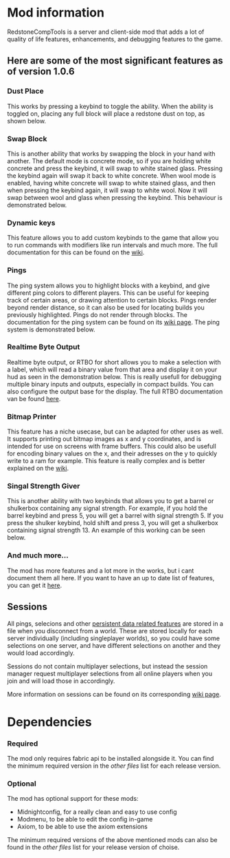 # Mod information
RedstoneCompTools is a server and client-side mod that adds a lot of quality of life features, enhancements, and debugging features to the game.

## Here are some of the most significant features as of version 1.0.6

### Dust Place
This works by pressing a keybind to toggle the ability. When the ability is toggled on, placing any full block will place a redstone dust on top, as shown below.

### Swap Block
This is another ability that works by swapping the block in your hand with another. The default mode is concrete mode, so if you are holding white concrete and press the keybind, it will swap to white stained glass. Pressing the keybind again will swap it back to white concrete. When wool mode is enabled, having white concrete will swap to white stained glass, and then when pressing the keybind again, it will swap to white wool. Now it will swap between wool and glass when pressing the keybind. This behaviour is demonstrated below.

### Dynamic keys
This feature allows you to add custom keybinds to the game that allow you to run commands with modifiers like run intervals and much more. The full documentation for this can be found on the [wiki](https://github.com/JTechGaming/RedstoneCompTools/wiki/Dynamic-Keybinds).

### Pings
The ping system allows you to highlight blocks with a keybind, and give different ping colors to different players. This can be useful for keeping track of certain areas, or drawing attention to certain blocks. Pings render beyond render distance, so it can also be used for locating builds you previously highlighted. Pings do not render through blocks. The documentation for the ping system can be found on its [wiki page](https://github.com/JTechGaming/RedstoneCompTools/wiki/Pings). The ping system is demonstrated below.

### Realtime Byte Output
Realtime byte output, or RTBO for short allows you to make a selection with a label, which will read a binary value from that area and display it on your hud as seen in the demonstration below. This is really usefull for debugging multiple binary inputs and outputs, especially in compact builds. You can also configure the output base for the display. The full RTBO documentation van be found [here](https://github.com/JTechGaming/RedstoneCompTools/wiki/Realtime-Byte-Output).

### Bitmap Printer
This feature has a niche usecase, but can be adapted for other uses as well. It supports printing out bitmap images as x and y coordinates, and is intended for use on screens with frame buffers. This could also be usefull for encoding binary values on the x, and their adresses on the y to quickly write to a ram for example. This feature is really complex and is better explained on the [wiki](https://github.com/JTechGaming/RedstoneCompTools/wiki/Bitmap-Printer).

### Singal Strength Giver
This is another ability with two keybinds that allows you to get a barrel or shulkerbox containing any signal strength. For example, if you hold the barrel keybind and press 5, you will get a barrel with signal strength 5. If you press the shulker keybind, hold shift and press 3, you will get a shulkerbox containing signal strength 13.
An example of this working can be seen below.

### And much more...
The mod has more features and a lot more in the works, but i cant document them all here. If you want to have an up to date list of features, you can get it [here](https://github.com/JTechGaming/RedstoneCompTools/wiki#current-features). 

## Sessions
All pings, selecions and other [persistent data related features](https://github.com/JTechGaming/RedstoneCompTools/wiki/Sessions#features-that-utilize-sessions) are stored in a file when you disconnect from a world. These are stored locally for each server individually (including singleplayer worlds), so you could have some selections on one server, and have different selections on another and they would load accordingly.

Sessions do not contain multiplayer selections, but instead the session manager request multiplayer selections from all online players when you join and will load those in accordingly.

More information on sessions can be found on its corresponding [wiki page](https://github.com/JTechGaming/RedstoneCompTools/wiki/Sessions).

# Dependencies
### Required
The mod only requires fabric api to be installed alongside it. You can find the minimum required version in the _other files_ list for each release version.

### Optional
The mod has optional support for these mods:
- Midnightconfig, for a really clean and easy to use config
- Modmenu, to be able to edit the config in-game
- Axiom, to be able to use the axiom extensions

The minimum required versions of the above mentioned mods can also be found in the _other files_ list for your release version of choise.